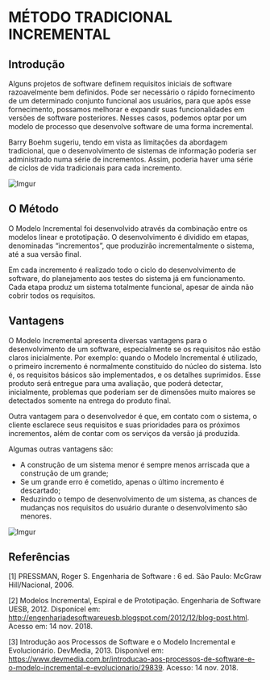 # MÉTODO  TRADICIONAL INCREMENTAL

## Introdução

Alguns projetos de software definem requisitos iniciais de software razoavelmente bem definidos. Pode ser necessário o rápido fornecimento de um determinado conjunto funcional aos usuários, para que após esse fornecimento, possamos melhorar e expandir suas funcionalidades em versões de software posteriores. Nesses casos, podemos optar por um modelo de processo que desenvolve software de uma forma incremental.

Barry Boehm sugeriu, tendo em vista as limitações da abordagem tradicional, que o desenvolvimento de sistemas de informação poderia ser administrado numa série de incrementos. Assim, poderia haver uma série de ciclos de vida tradicionais para cada incremento.

![Imgur](https://i.imgur.com/vlZ7kiu.png)

## O Método
O Modelo Incremental foi desenvolvido através da combinação entre os modelos linear e prototipação. O desenvolvimento é dividido em etapas, denominadas “incrementos”, que produzirão incrementalmente o sistema, até a sua versão final.

Em cada incremento é realizado todo o ciclo do desenvolvimento de software, do planejamento aos testes do sistema já em funcionamento. Cada etapa produz um sistema totalmente funcional, apesar de ainda não cobrir todos os requisitos.

## Vantagens
O Modelo Incremental apresenta diversas vantagens para o desenvolvimento de um software, especialmente se os requisitos não estão claros inicialmente. Por exemplo: quando o Modelo Incremental é utilizado, o primeiro incremento é normalmente constituído do núcleo do sistema. Isto é, os requisitos básicos são implementados, e os detalhes suprimidos. Esse produto será entregue para uma avaliação, que poderá detectar, inicialmente, problemas que poderiam ser de dimensões muito maiores se detectados somente na entrega do produto final.

Outra vantagem para o desenvolvedor é que, em contato com o sistema, o cliente esclarece seus requisitos e suas prioridades para os próximos incrementos, além de contar com os serviços da versão já produzida.

Algumas outras vantagens são:
- A construção de um sistema menor é sempre menos arriscada que a construção de um grande;
- Se um grande erro é cometido, apenas o último incremento é descartado;
- Reduzindo o tempo de desenvolvimento de um sistema, as chances de mudanças nos requisitos do usuário durante o desenvolvimento são menores.


![Imgur](https://i.imgur.com/h4oveq2.png)

## Referências
[1] PRESSMAN, Roger S. Engenharia de Software : 6 ed. São Paulo: McGraw Hill/Nacional, 2006.

[2] Modelos Incremental, Espiral e de Prototipação. Engenharia de Software UESB, 2012. Disponícel em: http://engenhariadesoftwareuesb.blogspot.com/2012/12/blog-post.html. Acesso em: 14 nov. 2018.

[3] Introdução aos Processos de Software e o Modelo Incremental e Evolucionário. DevMedia, 2013. Disponível em: https://www.devmedia.com.br/introducao-aos-processos-de-software-e-o-modelo-incremental-e-evolucionario/29839. Acesso: 14 nov. 2018.
